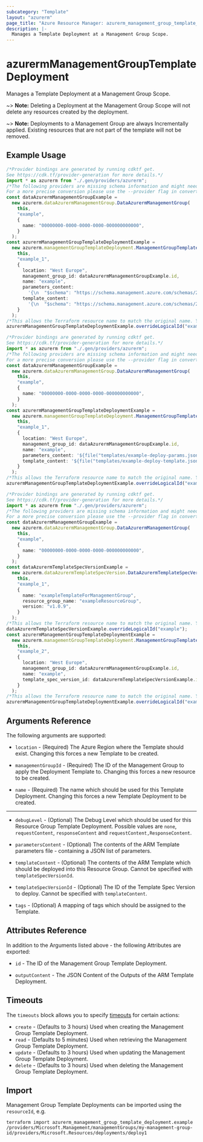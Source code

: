 ```yaml
---
subcategory: "Template"
layout: "azurerm"
page_title: "Azure Resource Manager: azurerm_management_group_template_deployment"
description: |-
  Manages a Template Deployment at a Management Group Scope.
---
```


# azurermManagementGroupTemplateDeployment

Manages a Template Deployment at a Management Group Scope.

\~> **Note:** Deleting a Deployment at the Management Group Scope will not delete any resources created by the deployment.

\~> **Note:** Deployments to a Management Group are always Incrementally applied. Existing resources that are not part of the template will not be removed.

## Example Usage

```typescript
/*Provider bindings are generated by running cdktf get.
See https://cdk.tf/provider-generation for more details.*/
import * as azurerm from "./.gen/providers/azurerm";
/*The following providers are missing schema information and might need manual adjustments to synthesize correctly: azurerm.
For a more precise conversion please use the --provider flag in convert.*/
const dataAzurermManagementGroupExample =
  new azurerm.dataAzurermManagementGroup.DataAzurermManagementGroup(
    this,
    "example",
    {
      name: "00000000-0000-0000-0000-000000000000",
    }
  );
const azurermManagementGroupTemplateDeploymentExample =
  new azurerm.managementGroupTemplateDeployment.ManagementGroupTemplateDeployment(
    this,
    "example_1",
    {
      location: "West Europe",
      management_group_id: dataAzurermManagementGroupExample.id,
      name: "example",
      parameters_content:
        '{\n  "$schema": "https://schema.management.azure.com/schemas/2019-04-01/deploymentParameters.json#",\n  "contentVersion": "1.0.0.0",\n  "parameters": {\n    "policyDefinitionID": {\n      "value": "/providers/Microsoft.Authorization/policyDefinitions/0a914e76-4921-4c19-b460-a2d36003525a"\n    }\n  }\n}\n',
      template_content:
        '{\n  "$schema": "https://schema.management.azure.com/schemas/2019-04-01/deploymentTemplate.json#",\n  "contentVersion": "1.0.0.0",\n  "parameters": {\n    "policyAssignmentName": {\n      "type": "string",\n      "defaultValue": "[guid(parameters(\'policyDefinitionID\'), resourceGroup().name)]",\n      "metadata": {\n        "description": "Specifies the name of the policy assignment, can be used defined or an idempotent name as the defaultValue provides."\n      }\n    },\n    "policyDefinitionID": {\n      "type": "string",\n      "metadata": {\n        "description": "Specifies the ID of the policy definition or policy set definition being assigned."\n      }\n    }\n  },\n  "resources": [\n    {\n      "type": "Microsoft.Authorization/policyAssignments",\n      "name": "[parameters(\'policyAssignmentName\')]",\n      "apiVersion": "2019-09-01",\n      "properties": {\n        "scope": "[subscriptionResourceId(\'Microsoft.Resources/resourceGroups\', resourceGroup().name)]",\n        "policyDefinitionId": "[parameters(\'policyDefinitionID\')]"\n      }\n    }\n  ]\n}\n',
    }
  );
/*This allows the Terraform resource name to match the original name. You can remove the call if you don't need them to match.*/
azurermManagementGroupTemplateDeploymentExample.overrideLogicalId("example");

```

```typescript
/*Provider bindings are generated by running cdktf get.
See https://cdk.tf/provider-generation for more details.*/
import * as azurerm from "./.gen/providers/azurerm";
/*The following providers are missing schema information and might need manual adjustments to synthesize correctly: azurerm.
For a more precise conversion please use the --provider flag in convert.*/
const dataAzurermManagementGroupExample =
  new azurerm.dataAzurermManagementGroup.DataAzurermManagementGroup(
    this,
    "example",
    {
      name: "00000000-0000-0000-0000-000000000000",
    }
  );
const azurermManagementGroupTemplateDeploymentExample =
  new azurerm.managementGroupTemplateDeployment.ManagementGroupTemplateDeployment(
    this,
    "example_1",
    {
      location: "West Europe",
      management_group_id: dataAzurermManagementGroupExample.id,
      name: "example",
      parameters_content: '${file("templates/example-deploy-params.json")}',
      template_content: '${file("templates/example-deploy-template.json")}',
    }
  );
/*This allows the Terraform resource name to match the original name. You can remove the call if you don't need them to match.*/
azurermManagementGroupTemplateDeploymentExample.overrideLogicalId("example");

```

```typescript
/*Provider bindings are generated by running cdktf get.
See https://cdk.tf/provider-generation for more details.*/
import * as azurerm from "./.gen/providers/azurerm";
/*The following providers are missing schema information and might need manual adjustments to synthesize correctly: azurerm.
For a more precise conversion please use the --provider flag in convert.*/
const dataAzurermManagementGroupExample =
  new azurerm.dataAzurermManagementGroup.DataAzurermManagementGroup(
    this,
    "example",
    {
      name: "00000000-0000-0000-0000-000000000000",
    }
  );
const dataAzurermTemplateSpecVersionExample =
  new azurerm.dataAzurermTemplateSpecVersion.DataAzurermTemplateSpecVersion(
    this,
    "example_1",
    {
      name: "exampleTemplateForManagementGroup",
      resource_group_name: "exampleResourceGroup",
      version: "v1.0.9",
    }
  );
/*This allows the Terraform resource name to match the original name. You can remove the call if you don't need them to match.*/
dataAzurermTemplateSpecVersionExample.overrideLogicalId("example");
const azurermManagementGroupTemplateDeploymentExample =
  new azurerm.managementGroupTemplateDeployment.ManagementGroupTemplateDeployment(
    this,
    "example_2",
    {
      location: "West Europe",
      management_group_id: dataAzurermManagementGroupExample.id,
      name: "example",
      template_spec_version_id: dataAzurermTemplateSpecVersionExample.id,
    }
  );
/*This allows the Terraform resource name to match the original name. You can remove the call if you don't need them to match.*/
azurermManagementGroupTemplateDeploymentExample.overrideLogicalId("example");

```

## Arguments Reference

The following arguments are supported:

*   `location` - (Required) The Azure Region where the Template should exist. Changing this forces a new Template to be created.

*   `managementGroupId` - (Required) The ID of the Management Group to apply the Deployment Template to. Changing this forces a new resource to be created.

*   `name` - (Required) The name which should be used for this Template Deployment. Changing this forces a new Template Deployment to be created.

***

*   `debugLevel` - (Optional) The Debug Level which should be used for this Resource Group Template Deployment. Possible values are `none`, `requestContent`, `responseContent` and `requestContent,ResponseContent`.

*   `parametersContent` - (Optional) The contents of the ARM Template parameters file - containing a JSON list of parameters.

*   `templateContent` - (Optional) The contents of the ARM Template which should be deployed into this Resource Group. Cannot be specified with `templateSpecVersionId`.

*   `templateSpecVersionId` - (Optional) The ID of the Template Spec Version to deploy. Cannot be specified with `templateContent`.

*   `tags` - (Optional) A mapping of tags which should be assigned to the Template.

## Attributes Reference

In addition to the Arguments listed above - the following Attributes are exported:

*   `id` - The ID of the Management Group Template Deployment.

*   `outputContent` - The JSON Content of the Outputs of the ARM Template Deployment.

## Timeouts

The `timeouts` block allows you to specify [timeouts](https://www.terraform.io/language/resources/syntax#operation-timeouts) for certain actions:

* `create` - (Defaults to 3 hours) Used when creating the Management Group Template Deployment.
* `read` - (Defaults to 5 minutes) Used when retrieving the Management Group Template Deployment.
* `update` - (Defaults to 3 hours) Used when updating the Management Group Template Deployment.
* `delete` - (Defaults to 3 hours) Used when deleting the Management Group Template Deployment.

## Import

Management Group Template Deployments can be imported using the `resourceId`, e.g.

```console
terraform import azurerm_management_group_template_deployment.example /providers/Microsoft.Management/managementGroups/my-management-group-id/providers/Microsoft.Resources/deployments/deploy1
```
